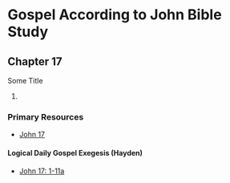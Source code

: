 # Gospel According to John Bible Study

## Chapter 17

Some Title

1. 


### Primary Resources

* [John 17](https://www.biblegateway.com/passage/?search=John%2017&version=RSVCE)



#### Logical Daily Gospel Exegesis (Hayden)
* [John 17: 1-11a](https://open.spotify.com/episode/1yiF2DNQgon7GVPoP3sK67)


